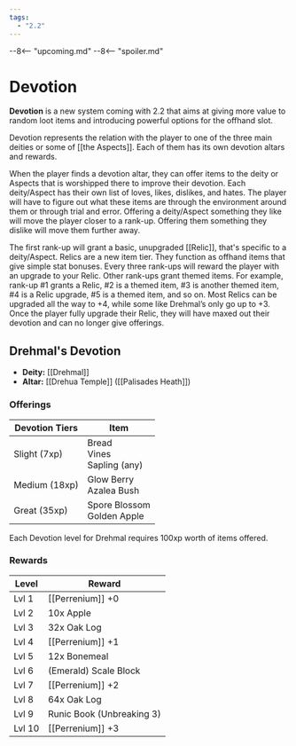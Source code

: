 ```yaml
---
tags:
  - "2.2"
---
```


--8<-- "upcoming.md"
--8<-- "spoiler.md"

# Devotion

**Devotion** is a new system coming with 2.2 that aims at giving more value to random loot items and introducing powerful options for the offhand slot.

Devotion represents the relation with the player to one of the three main deities or some of [[the Aspects]]. Each of them has its own devotion altars and rewards.

When the player finds a devotion altar, they can offer items to the deity or Aspects that is worshipped there to improve their devotion. Each deity/Aspect has their own list of loves, likes, dislikes, and hates. The player will have to figure out what these items are through the environment around them or through trial and error. Offering a deity/Aspect something they like will move the player closer to a rank-up. Offering them something they dislike will move them further away.

The first rank-up will grant a basic, unupgraded [[Relic]], that's specific to a deity/Aspect. Relics are a new item tier. They function as offhand items that give simple stat bonuses. Every three rank-ups will reward the player with an upgrade to your Relic. Other rank-ups grant themed items. For example, rank-up #1 grants a Relic, #2 is a themed item, #3 is another themed item, #4 is a Relic upgrade, #5 is a themed item, and so on. Most Relics can be upgraded all the way to +4, while some like Drehmal’s only go up to +3. Once the player fully upgrade their Relic, they will have maxed out their devotion and can no longer give offerings.

## Drehmal's Devotion

- **Deity:** [[Drehmal]]
- **Altar:** [[Drehua Temple]] ([[Palisades Heath]])

### Offerings

| Devotion Tiers | Item                              |
| -------------- | --------------------------------- |
| Slight (7xp)   | Bread <br>Vines <br>Sapling (any) |
| Medium (18xp)  | Glow Berry <br>Azalea Bush        |
| Great (35xp)   | Spore Blossom <br>Golden Apple    |

Each Devotion level for Drehmal requires 100xp worth of items offered.

### Rewards

| Level  | Reward                    |
| ------ | ------------------------- |
| Lvl 1  | [[Perrenium]] +0          |
| Lvl 2  | 10x Apple                 |
| Lvl 3  | 32x Oak Log               |
| Lvl 4  | [[Perrenium]] +1          |
| Lvl 5  | 12x Bonemeal              |
| Lvl 6  | (Emerald) Scale Block     |
| Lvl 7  | [[Perrenium]] +2          |
| Lvl 8  | 64x Oak Log               |
| Lvl 9  | Runic Book (Unbreaking 3) |
| Lvl 10 | [[Perrenium]] +3          |
